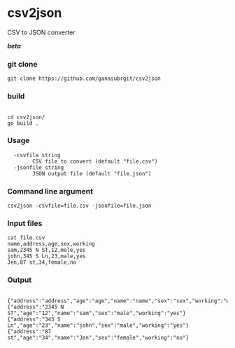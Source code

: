 # csv2json
CSV to JSON converter 

***beta***

### git clone

```
git clone https://github.com/ganasubrgit/csv2json

```

### build

```

cd csv2json/
go build .

```


### Usage

```csv2json
  -csvfile string
    	CSV file to convert (default "file.csv")
  -jsonfile string
    	JSON output file (default "file.json")
```

### Command line argument
```
csv2json -csvfile=file.csv -jsonfile=file.json

```

### Input files

```
cat file.csv
name,address,age,sex,working
sam,2345 N ST,12,male,yes
john,345 S Ln,23,male,yes
Jen,87 st,34,female,no

```
### Output 

```

{"address":"address","age":"age","name":"name","sex":"sex","working":"working"}
{"address":"2345 N ST","age":"12","name":"sam","sex":"male","working":"yes"}
{"address":"345 S Ln","age":"23","name":"john","sex":"male","working":"yes"}
{"address":"87 st","age":"34","name":"Jen","sex":"female","working":"no"}

```
